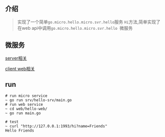 ## 介绍 
> 实现了一个简单`go.micro.hello.micro.svr.hello`服务 `Hi`方法,简单实现了在web api中调用`go.micro.hello.micro.svr.hello `微服务

## 微服务

[server相关](srv.md)

[client web相关](web/hello-web/main.go)

## run
```
# run micro service
~ go run srv/hello-srv/main.go
# run web service
~ cd web/hello-web/   
~ go run main.go

# test
~ curl "http://127.0.0.1:1993/hi?name=Friends"
Hello Friends
```